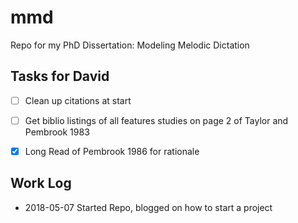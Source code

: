 # mmd

Repo for my PhD Dissertation: Modeling Melodic Dictation


## Tasks for David 

* [ ] Clean up citations at start 
* [ ] Get biblio listings of all features studies on page 2 of Taylor and Pembrook 1983
* [X] Long Read of Pembrook 1986 for rationale 



## Work Log 

* 2018-05-07 Started Repo, blogged on how to start a project

